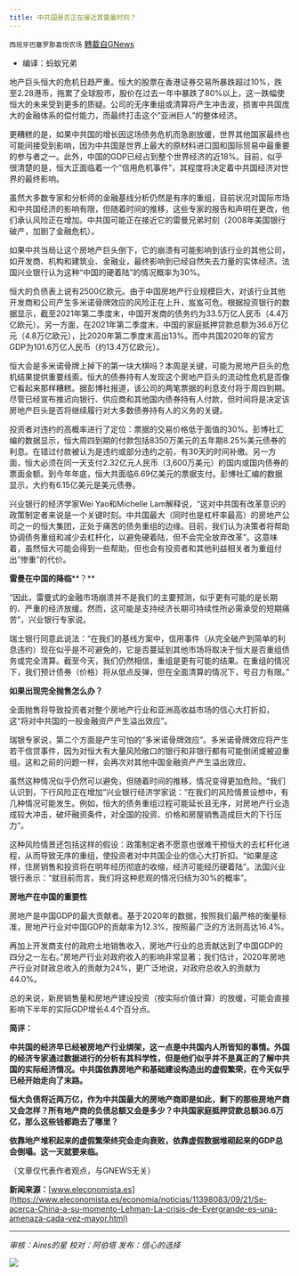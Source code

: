 ```yaml
---
title: 中共国是否正在接近其雷曼时刻？
---
```

`西班牙巴塞罗那喜悦农场` [轉載自GNews](https://gnews.org/zh-hans/1548709/)

- 编译：蚂蚁兄弟


地产巨头恒大的危机日趋严重。恒大的股票在香港证券交易所暴跌超过10%，跌至2.28港币，拖累了全球股市，股价在过去一年中暴跌了80%以上，这一跌幅使恒大的未来受到更多的质疑。公司的无序重组或清算将产生冲击波，损害中共国庞大的金融体系的偿付能力，而最终打击这个”亚洲巨人”的整体经济。

更糟糕的是，如果中共国的增长因这场债务危机而急剧放缓，世界其他国家最终也可能间接受到影响，因为中共国是世界上最大的原材料进口国和国际贸易中最重要的参与者之一。此外，中国的GDP已经占到整个世界经济的近18%。目前，似乎很清楚的是，恒大正面临着一个”信用危机事件”，其程度将决定着中共国经济对世界的最终影响。

虽然大多数专家和分析师的金融基线分析仍然是有序的重组，目前状况对国际市场和中共国经济的影响有限，但随着时间的推移，这些专家的报告和声明在更改，他们承认风险正在增加。中共国可能正在接近它的雷曼兄弟时刻（2008年美国银行破产，加剧了金融危机）。

如果中共当局让这个房地产巨头倒下，它的崩溃有可能影响到该行业的其他公司，如开发商、机构和建筑业、金融业，最终影响到已经自然失去力量的实体经济。法国兴业银行认为这种“中国的硬着陆”的情况概率为30%。

恒大的负债表上说有2500亿欧元。由于中国房地产行业规模巨大，对该行业其他开发商和公司产生多米诺骨牌效应的风险正在上升，岌岌可危。根据投资银行的数据显示，截至2021年第二季度末，中国开发商的债务约为33.5万亿人民币（4.4万亿欧元）。另一方面，在2021年第二季度末，中国的家庭抵押贷款总额为36.6万亿元（4.8万亿欧元），比2020年第二季度末高出13%。而中共国2020年的官方GDP为101.6万亿人民币（约13.4万亿欧元）。

恒大会是多米诺骨牌上掉下的第一块大棋吗？本周是关键，可能为房地产巨头的危机结果提供重要线索。恒大的债券持有人发现这个房地产巨头的流动性危机是否像它看起来那样糟糕。据彭博社报道，该公司的两笔票据的利息支付将于周四到期。尽管已经宣布推迟向银行、供应商和其他国内债券持有人付款，但时间将是决定该房地产巨头是否将继续履行对大多数债券持有人的义务的关键。

投资者对违约的高概率进行了定位：票据的交易价格低于面值的30%。彭博社汇编的数据显示，恒大周四到期的付款包括8350万美元的五年期8.25%美元债券的利息。在错过付款被认为是违约或部分违约之前，有30天的时间补缴。另一方面，恒大必须在同一天支付2.32亿元人民币（3,600万美元）的国内或国内债券的票面金额。到今年年底，恒大共面临6.69亿美元的票据支付。彭博社汇编的数据显示，大约有6.15亿美元是美元债券。

兴业银行的经济学家Wei Yao和Michelle Lam解释说，“这对中共国有改革意识的政策制定者来说是一个关键时刻。中共国最大（同时也是杠杆率最高）的房地产公司之一的恒大集团，正处于痛苦的债务重组的边缘。目前，我们认为决策者将帮助协调债务重组和减少去杠杆化，以避免硬着陆，但不会完全放弃改革”。这意味着，虽然恒大可能会得到一些帮助，但也会有投资者和其他利益相关者为重组付出”惨重”的代价。

**雷曼在中国的降临****？**

“因此，雷曼式的金融市场崩溃并不是我们的主要预测，似乎更有可能的是长期的、严重的经济放缓。然而，这可能是支持经济长期可持续性所必需承受的短期痛苦”，兴业银行专家说。

瑞士银行同意此说法：“在我们的基线方案中，信用事件（从完全破产到简单的利息违约）现在似乎是不可避免的，它是否蔓延到其他市场将取决于恒大是否重组债务或完全清算。截至今天，我们仍然相信，重组是更有可能的结果。在重组的情况下，我们预计债券（价格）将从低点反弹，但在全面清算的情况下，号召力有限。”

**如果出现完全抛售怎么办？**

全面抛售将导致投资者对整个房地产行业和亚洲高收益市场的信心大打折扣，这“将对中共国的一般金融资产产生溢出效应”。

瑞银专家说，第二个方面是产生可怕的“多米诺骨牌效应”。多米诺骨牌效应将产生若干信贷事件，因为对恒大有大量风险敞口的银行和非银行都有可能倒闭或被迫重组。这和之前的问题一样，会再次对其他中国金融资产产生溢出效应。

虽然这种情况似乎仍然可以避免，但随着时间的推移，情况变得更加危险。“我们认识到，下行风险正在增加”兴业银行经济学家说：“在我们的风险情景设想中，有几种情况可能发生。例如，恒大的债务重组过程可能延长且无序，对房地产行业造成较大冲击，破坏融资条件，对全国的投资、价格和房屋销售造成巨大的下行压力”。

这种风险情景还包括这样的假设：政策制定者不愿意也很难干预恒大的去杠杆化进程，从而导致无序的重组，使投资者对中共国企业的信心大打折扣。“如果是这样，住房销售和投资将在明年经历彻底的收缩，经济可能经历硬着陆”。法国兴业银行表示：“就目前而言，我们将这种悲观的情况归结为30%的概率”。

**房地产在中国的重要性**

房地产是中国GDP的最大贡献者。基于2020年的数据，按照我们最严格的衡量标准，房地产行业对中国GDP的贡献率为12.3%，按照最广泛的方法则高达16.4%。

再加上开发商支付的政府土地销售收入，房地产行业的总贡献达到了中国GDP的四分之一左右。”房地产行业对政府收入的影响非常显著；我们估计，2020年房地产行业对财政总收入的贡献为24%，更广泛地说，对政府总收入的贡献为44.0%。

总的来说，新房销售量和房地产建设投资（按实际价值计算）的放缓，可能会直接影响下半年的实际GDP增长4.4个百分点。

**简评：**

**中共国的经济早已经被房地产行业绑架，这一点是中共国内人所皆知的事情。外国的经济专家通过数据进行的分析有其科学性，但是他们似乎并不是真正的了解中共国的实际经济情况。中共国依靠房地产和基础建设构造出的虚假繁荣，在今天似乎已经开始走向了末路。**

**恒大负债将近两万亿，作为中共国最大的房地产商即是如此，剩下的那些房地产商又会怎样？所有地产商的负债总额又会是多少？中共国家庭抵押贷款总额36.6万亿，那么这些钱都跑去了哪里？**

**依靠地产堆积起来的虚假繁荣终究会走向衰败，依靠虚假数据堆砌起来的GDP总会倒塌。这一天就要来临。**

（文章仅代表作者观点，与GNEWS无关）

**新闻来源：**[www.eleconomista.es](https://www.eleconomista.es/economia/noticias/11398083/09/21/Se-acerca-China-a-su-momento-Lehman-La-crisis-de-Evergrande-es-una-amenaza-cada-vez-mayor.html)

* * *

*审核：Aires的星*
*校对：阿伯塔*
*发布：信心的选择*

![](https://assets.gnews.org/wp-content/uploads/2021/09/GNEWS_CH..jpeg)
